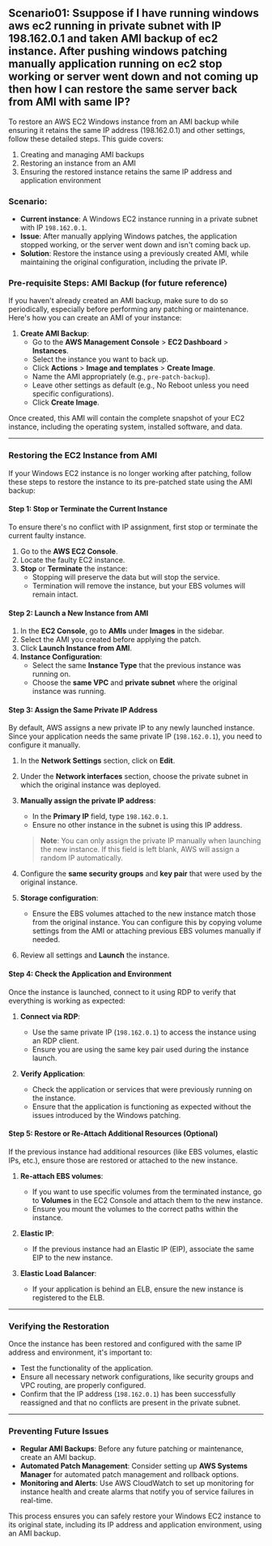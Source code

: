 ## Scenario01: Ssuppose if I have running windows aws ec2 running in private subnet with IP 198.162.0.1 and taken AMI backup of ec2 instance. After pushing windows patching manually application running on ec2 stop working or server went down and not coming up then how I can restore the same server back from AMI with same IP?

To restore an AWS EC2 Windows instance from an AMI backup while ensuring it retains the same IP address (198.162.0.1) and other settings, follow these detailed steps. This guide covers:

1. Creating and managing AMI backups
2. Restoring an instance from an AMI
3. Ensuring the restored instance retains the same IP address and application environment

### Scenario:
- **Current instance**: A Windows EC2 instance running in a private subnet with IP `198.162.0.1`.
- **Issue**: After manually applying Windows patches, the application stopped working, or the server went down and isn't coming back up.
- **Solution**: Restore the instance using a previously created AMI, while maintaining the original configuration, including the private IP.

### Pre-requisite Steps: AMI Backup (for future reference)
If you haven't already created an AMI backup, make sure to do so periodically, especially before performing any patching or maintenance. Here's how you can create an AMI of your instance:

1. **Create AMI Backup**:
   - Go to the **AWS Management Console** > **EC2 Dashboard** > **Instances**.
   - Select the instance you want to back up.
   - Click **Actions** > **Image and templates** > **Create Image**.
   - Name the AMI appropriately (e.g., `pre-patch-backup`).
   - Leave other settings as default (e.g., No Reboot unless you need specific configurations).
   - Click **Create Image**.

Once created, this AMI will contain the complete snapshot of your EC2 instance, including the operating system, installed software, and data.

---

### Restoring the EC2 Instance from AMI

If your Windows EC2 instance is no longer working after patching, follow these steps to restore the instance to its pre-patched state using the AMI backup:

#### Step 1: Stop or Terminate the Current Instance
To ensure there's no conflict with IP assignment, first stop or terminate the current faulty instance.

1. Go to the **AWS EC2 Console**.
2. Locate the faulty EC2 instance.
3. **Stop** or **Terminate** the instance:
   - Stopping will preserve the data but will stop the service.
   - Termination will remove the instance, but your EBS volumes will remain intact.

#### Step 2: Launch a New Instance from AMI

1. In the **EC2 Console**, go to **AMIs** under **Images** in the sidebar.
2. Select the AMI you created before applying the patch.
3. Click **Launch Instance from AMI**.
4. **Instance Configuration**:
   - Select the same **Instance Type** that the previous instance was running on.
   - Choose the **same VPC** and **private subnet** where the original instance was running.
   
#### Step 3: Assign the Same Private IP Address
By default, AWS assigns a new private IP to any newly launched instance. Since your application needs the same private IP (`198.162.0.1`), you need to configure it manually.

1. In the **Network Settings** section, click on **Edit**.
2. Under the **Network interfaces** section, choose the private subnet in which the original instance was deployed.
3. **Manually assign the private IP address**:
   - In the **Primary IP** field, type `198.162.0.1`.
   - Ensure no other instance in the subnet is using this IP address.

   > **Note**: You can only assign the private IP manually when launching the new instance. If this field is left blank, AWS will assign a random IP automatically.

4. Configure the **same security groups** and **key pair** that were used by the original instance.

5. **Storage configuration**:
   - Ensure the EBS volumes attached to the new instance match those from the original instance. You can configure this by copying volume settings from the AMI or attaching previous EBS volumes manually if needed.

6. Review all settings and **Launch** the instance.

#### Step 4: Check the Application and Environment

Once the instance is launched, connect to it using RDP to verify that everything is working as expected:

1. **Connect via RDP**:
   - Use the same private IP (`198.162.0.1`) to access the instance using an RDP client.
   - Ensure you are using the same key pair used during the instance launch.

2. **Verify Application**:
   - Check the application or services that were previously running on the instance.
   - Ensure that the application is functioning as expected without the issues introduced by the Windows patching.

#### Step 5: Restore or Re-Attach Additional Resources (Optional)

If the previous instance had additional resources (like EBS volumes, elastic IPs, etc.), ensure those are restored or attached to the new instance.

1. **Re-attach EBS volumes**:
   - If you want to use specific volumes from the terminated instance, go to **Volumes** in the EC2 Console and attach them to the new instance.
   - Ensure you mount the volumes to the correct paths within the instance.

2. **Elastic IP**:
   - If the previous instance had an Elastic IP (EIP), associate the same EIP to the new instance.

3. **Elastic Load Balancer**:
   - If your application is behind an ELB, ensure the new instance is registered to the ELB.

---

### Verifying the Restoration

Once the instance has been restored and configured with the same IP address and environment, it's important to:

- Test the functionality of the application.
- Ensure all necessary network configurations, like security groups and VPC routing, are properly configured.
- Confirm that the IP address (`198.162.0.1`) has been successfully reassigned and that no conflicts are present in the private subnet.

---

### Preventing Future Issues
- **Regular AMI Backups**: Before any future patching or maintenance, create an AMI backup.
- **Automated Patch Management**: Consider setting up **AWS Systems Manager** for automated patch management and rollback options.
- **Monitoring and Alerts**: Use AWS CloudWatch to set up monitoring for instance health and create alarms that notify you of service failures in real-time.

This process ensures you can safely restore your Windows EC2 instance to its original state, including its IP address and application environment, using an AMI backup.
